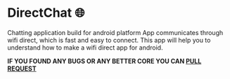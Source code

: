 # DirectChat :globe_with_meridians:
Chatting application build for android platform
App communicates through wifi direct, which is fast and easy to connect.
This app will help you to understand how to make a wifi direct app for android.

**IF YOU FOUND ANY BUGS OR ANY BETTER CORE YOU CAN [PULL REQUEST](https://github.com/0xpulsar/DirectChat/pulls)**
